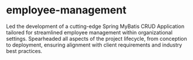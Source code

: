 # employee-management

Led the development of a cutting-edge Spring MyBatis CRUD Application tailored for streamlined employee management within organizational settings. Spearheaded all aspects of the project lifecycle, from conception to deployment, ensuring alignment with client requirements and industry best practices.
